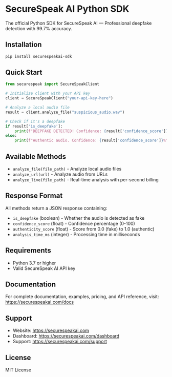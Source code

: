 # SecureSpeak AI Python SDK

The official Python SDK for SecureSpeak AI — Professional deepfake detection with 99.7% accuracy.

## Installation

```bash
pip install securespeakai-sdk
```

## Quick Start

```python
from securespeak import SecureSpeakClient

# Initialize client with your API key
client = SecureSpeakClient("your-api-key-here")

# Analyze a local audio file
result = client.analyze_file("suspicious_audio.wav")

# Check if it's a deepfake
if result['is_deepfake']:
    print(f"DEEPFAKE DETECTED! Confidence: {result['confidence_score']}%")
else:
    print(f"Authentic audio. Confidence: {result['confidence_score']}%")
```

## Available Methods

- `analyze_file(file_path)` - Analyze local audio files
- `analyze_url(url)` - Analyze audio from URLs
- `analyze_live(file_path)` - Real-time analysis with per-second billing

## Response Format

All methods return a JSON response containing:
- `is_deepfake` (boolean) - Whether the audio is detected as fake
- `confidence_score` (float) - Confidence percentage (0-100)
- `authenticity_score` (float) - Score from 0.0 (fake) to 1.0 (authentic)
- `analysis_time_ms` (integer) - Processing time in milliseconds

## Requirements

- Python 3.7 or higher
- Valid SecureSpeak AI API key

## Documentation

For complete documentation, examples, pricing, and API reference, visit: https://securespeakai.com/docs

## Support

- Website: https://securespeakai.com
- Dashboard: https://securespeakai.com/dashboard
- Support: https://securespeakai.com/support

## License

MIT License
